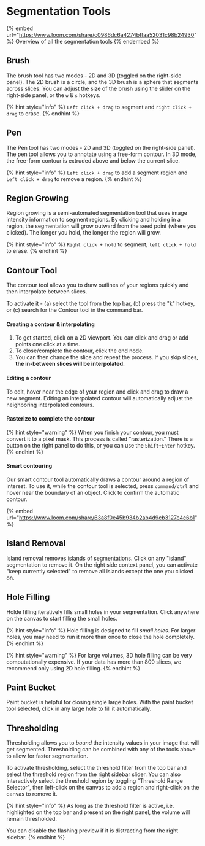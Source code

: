 # Segmentation Tools

{% embed url="https://www.loom.com/share/c0986dc6a4274bffaa52031c98b24930" %}
Overview of all the segmentation tools
{% endembed %}

## Brush

The brush tool has two modes - 2D and 3D (toggled on the right-side panel). The 2D brush is a circle, and the 3D brush is a sphere that segments across slices. You can adjust the size of the brush using the slider on the right-side panel, or the `w` & `s` hotkeys.&#x20;

{% hint style="info" %}
`Left click + drag` to segment and `right click + drag` to erase.
{% endhint %}

## Pen

The Pen tool has two modes - 2D and 3D (toggled on the right-side panel). The pen tool allows you to annotate using a free-form contour. In 3D mode, the free-form contour is extruded above and below the current slice.&#x20;

{% hint style="info" %}
`Left click + drag` to add a segment region and `Left click + drag` to remove a region.
{% endhint %}

## Region Growing

Region growing is a semi-automated segmentation tool that uses image intensity information to segment regions. By clicking and holding in a region, the segmentation will grow outward from the seed point (where you clicked). The longer you hold, the longer the region will grow.&#x20;

{% hint style="info" %}
`Right click + hold` to segment, `left click + hold` to erase.
{% endhint %}

## Contour Tool

The contour tool allows you to draw outlines of your regions quickly and then interpolate between slices.

To activate it - (a) select the tool from the top bar, (b) press the "k" hotkey, or (c) search for the Contour tool in the command bar.

#### Creating a contour & interpolating

1. To get started, click on a 2D viewport. You can click and drag or add points one click at a time.
2. To close/complete the contour, click the end node.&#x20;
3. You can then change the slice and repeat the process. If you skip slices, **the in-between slices will be interpolated.**

#### **Editing a contour**

To edit, hover near the edge of your region and click and drag to draw a new segment. Editing an interpolated contour will automatically adjust the neighboring interpolated contours.

#### Rasterize to complete the contour

{% hint style="warning" %}
When you finish your contour, you must convert it to a pixel mask. This process is called "rasterization." There is a button on the right panel to do this, or you can use the `Shift+Enter` hotkey.
{% endhint %}

#### Smart contouring

Our smart contour tool automatically draws a contour around a region of interest. To use it, while the contour tool is selected, press `command/ctrl` and hover near the boundary of an object. Click to confirm the automatic contour.&#x20;

{% embed url="https://www.loom.com/share/63a8f0e45b934b2ab4d9cb3127e4c6b1" %}

## Island Removal

Island removal removes islands of segmentations. Click on any "island" segmentation to remove it. On the right side context panel, you can activate "keep currently selected" to remove all islands except the one you clicked on.

## Hole Filling&#x20;

Holde filling iteratively fills small holes in your segmentation. Click anywhere on the canvas to start filling the small holes.

{% hint style="info" %}
Hole filling is designed to fill _small holes_. For larger holes, you may need to run it more than once to close the hole completely.&#x20;
{% endhint %}

{% hint style="warning" %}
For large volumes, 3D hole filling can be very computationally expensive. If your data has more than 800 slices, we recommend only using 2D hole filling.
{% endhint %}

## Paint Bucket

Paint bucket is helpful for closing single large holes. With the paint bucket tool selected, click in any large hole to fill it automatically.&#x20;

## Thresholding

Thresholding allows you to _bound_ the intensity values in your image that will get segmented. Thresholding can be combined with any of the tools above to allow for faster segmentation.&#x20;

To activate thresholding, select the threshold filter from the top bar and select the threshold region from the right sidebar slider. You can also interactively select the threshold region by toggling "Threshold Range Selector", then left-click on the canvas to add a region and right-click on the canvas to remove it.&#x20;

{% hint style="info" %}
As long as the threshold filter is active, i.e. highlighted on the top bar and present on the right panel, the volume will remain thresholded.&#x20;

You can disable the flashing preview if it is distracting from the right sidebar.&#x20;
{% endhint %}
